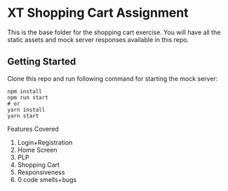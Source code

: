 # XT Shopping Cart Assignment

This is the base folder for the shopping cart exercise. You will have all the static assets and mock server responses available in this repo.

## Getting Started

Clone this repo and run following command for starting the mock server:

```
npm install
npm run start
# or
yarn install
yarn start
```

Features Covered

1. Login+Registration
2. Home Screen
3. PLP
4. Shopping Cart
5. Responsiveness
6. 0 code smells+bugs

